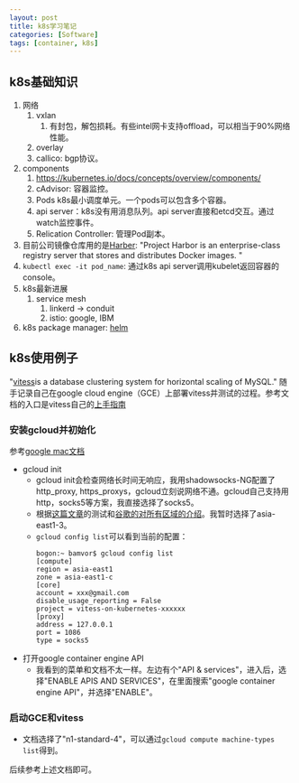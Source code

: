 ```yaml
---
layout: post
title: k8s学习笔记
categories: [Software]
tags: [container, k8s]
---
```


k8s基础知识
-----------
1.  网络
    1.  vxlan
        1.  有封包，解包损耗。有些intel网卡支持offload，可以相当于90%网络性能。
    2.  overlay
    3.  callico: bgp协议。
2.  components
    1.  <https://kubernetes.io/docs/concepts/overview/components/>
    2.  cAdvisor: 容器监控。
    3.  Pods k8s最小调度单元。一个pods可以包含多个容器。
    4.  api server：k8s没有用消息队列。api server直接和etcd交互。通过watch监控事件。
    5.  Relication Controller: 管理Pod副本。
3.  目前公司镜像仓库用的是[Harber](https://github.com/vmware/harbor): "Project Harbor is an enterprise-class registry server that stores and distributes Docker images. "
4.  `kubectl exec -it pod_name`: 通过k8s api server调用kubelet返回容器的console。
5.  k8s最新进展
    1.  service mesh
        1.  linkerd -> conduit
        2.  istio: google, IBM
6.  k8s package manager: [helm](https://github.com/kubernetes/helm)

k8s使用例子
-----------
"[vitess](https://github.com/vitessio/vitess)is a database clustering system for horizontal scaling of MySQL." 随手记录自己在google cloud engine（GCE）上部署vitess并测试的过程。参考文档的入口是vitess自己的[上手指南](http://vitess.io/getting-started/)

### 安装gcloud并初始化
参考[google mac文档](https://cloud.google.com/sdk/docs/quickstart-mac-os-x)
*   gcloud init
    *   gcloud init会检查网络长时间无响应，我用shadowsocks-NG配置了http_proxy, https_proxys，gcloud立刻说网络不通。gcloud自己支持用http，socks5等方案，我直接选择了socks5。
    *   根据[这篇文章](https://github.com/kaiye/kaiye.github.com/issues/9)的测试和[谷歌的对所有区域的介绍](https://cloud.google.com/compute/docs/regions-zones/)。我暂时选择了asia-east1-3。
    *   `gcloud config list`可以看到当前的配置：
        ```
        bogon:~ bamvor$ gcloud config list
        [compute]
        region = asia-east1
        zone = asia-east1-c
        [core]
        account = xxx@gmail.com
        disable_usage_reporting = False
        project = vitess-on-kubernetes-xxxxxx
        [proxy]
        address = 127.0.0.1
        port = 1086
        type = socks5
        ```
*   打开google container engine API
    *   我看到的菜单和文档不太一样。左边有个"API & services"，进入后，选择"ENABLE APIS AND SERVICES"，在里面搜索"google container engine API"，并选择"ENABLE"。

### 启动GCE和vitess
*   文档选择了"n1-standard-4"，可以通过`gcloud compute machine-types list`得到。

后续参考上述文档即可。

